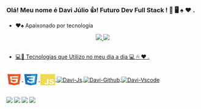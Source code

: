 
### Olá! Meu nome é Davi Júlio 👍! Futuro Dev Full Stack ! 🖤 🖥️ ♠ ♥ .

- ♥♠ Apaixonado por tecnologia

<div align="center">
  <a href="https://github.com/davidluiz91">
  <img height="150em" src="https://github-readme-stats.vercel.app/api?username=Davi-Julio&show_icons=true&theme=cobalt&include_all_commits=true&count_private=true"/>
  <img height="150em" src="https://github-readme-stats.vercel.app/api/top-langs/?username=Davi-Julio&layout=compact&langs_count=7&theme=cobalt"/>
</div>

<br>

- 💻📌 Tecnologias que Utilizo no meu dia a dia 💻 🖱 ♥ .
 
<div style="display: inline_block"><br>
  <img align="center" alt="Davi-HTML" height="30" width="40" src="https://raw.githubusercontent.com/devicons/devicon/master/icons/html5/html5-original.svg">
  <img align="center" alt="Davi-CSS" height="30" width="40" src="https://raw.githubusercontent.com/devicons/devicon/master/icons/css3/css3-original.svg">
  <img align="center" alt="Davi-Js" height="30" width="40" src="https://raw.githubusercontent.com/devicons/devicon/master/icons/javascript/javascript-plain.svg">
  <img align="center" alt="Davi-Js" height="30" width="40"  src="https://cdn.jsdelivr.net/gh/devicons/devicon/icons/jquery/jquery-original.svg" />
  <img align="center" alt="Davi-Github" height="40" width="50" src="https://cdn.jsdelivr.net/gh/devicons/devicon/icons/github/github-original.svg" />
  <img align="center" alt="Davi-Vscode" height="40" width="50" src="https://cdn.jsdelivr.net/gh/devicons/devicon/icons/vscode/vscode-original.svg" />
  </div>
  
##

<div> 
   <a href="https://www.linkedin.com/in/davi-j%C3%BAlio-801801240/" target="_blank"><img src="https://img.shields.io/badge/-LinkedIn-%230077B5?style=for-the-badge&logo=linkedin&logoColor=white" target="_blank"></a> 
  <a href="https://www.instagram.com/davijulio062/" target="_blank"><img src="https://img.shields.io/badge/-Instagram-%23E4405F?style=for-the-badge&logo=instagram&logoColor=white" target="_blank"></a>
 <a href="https://discord.com/channels/@me#" target="_blank"><img src="https://img.shields.io/badge/Discord-7289DA?style=for-the-badge&logo=discord&logoColor=white" target="_blank"></a> 
  <a href = "https://mail.google.com/mail/u/0/#inbox/KtbxLwGvXbHTJftXcMfkCxrxKMFzzRXHBB?compose=new"><img src="https://img.shields.io/badge/-Gmail-%23333?style=for-the-badge&logo=gmail&logoColor=white" target="_blank"></a>
</div>







